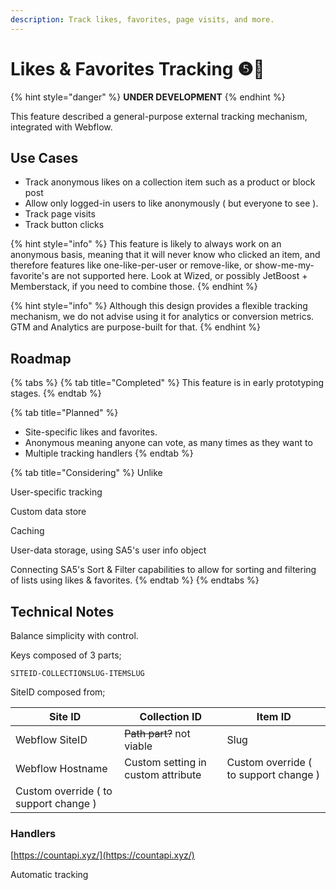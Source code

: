 ```yaml
---
description: Track likes, favorites, page visits, and more.
---
```


# Likes & Favorites Tracking ❺🧪

{% hint style="danger" %}
**UNDER DEVELOPMENT**
{% endhint %}

This feature described a general-purpose external tracking mechanism, integrated with Webflow.

## Use Cases

* Track anonymous likes on a collection item such as a product or block post
* Allow only logged-in users to like anonymously ( but everyone to see ).&#x20;
* Track page visits
* Track button clicks&#x20;

{% hint style="info" %}
This feature is likely to always work on an anonymous basis, meaning that it will never know who clicked an item, and therefore features like one-like-per-user or remove-like, or show-me-my-favorite's are not supported here. Look at Wized, or possibly JetBoost + Memberstack, if you need to combine those. &#x20;
{% endhint %}

{% hint style="info" %}
Although this design provides a flexible tracking mechanism, we do not advise using it for analytics or conversion metrics. GTM and Analytics are purpose-built for that.
{% endhint %}

## Roadmap

{% tabs %}
{% tab title="Completed" %}
This feature is in early prototyping stages.&#x20;
{% endtab %}

{% tab title="Planned" %}
* Site-specific likes and favorites.
* Anonymous meaning anyone can vote, as many times as they want to&#x20;
* Multiple tracking handlers
{% endtab %}

{% tab title="Considering" %}
Unlike

User-specific tracking&#x20;

Custom data store

Caching

User-data storage, using SA5's user info object&#x20;

Connecting SA5's Sort & Filter capabilities to allow for sorting and filtering of lists using likes & favorites.&#x20;
{% endtab %}
{% endtabs %}

## Technical Notes

Balance simplicity with control.&#x20;

Keys composed of 3 parts;&#x20;

`SITEID-COLLECTIONSLUG-ITEMSLUG`

SiteID composed from;

| Site ID                               | Collection ID                      | Item ID                               |
| ------------------------------------- | ---------------------------------- | ------------------------------------- |
| Webflow SiteID                        | ~~Path part?~~ not viable          | Slug                                  |
| Webflow Hostname                      | Custom setting in custom attribute | Custom override ( to support change ) |
| Custom override ( to support change ) |                                    |                                       |

### Handlers

[https://countapi.xyz/](https://countapi.xyz/)

Automatic tracking&#x20;






